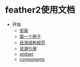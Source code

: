 feather2使用文档
=================================

* 开始
    * [安装](./install.md)
    * [第一个例子](./first-demo.md)
    * [目录结构规范](./dir.md)
    * [资源引用](./ref.md)
    * [widget](./widget.md)
    * [components](./components.md)